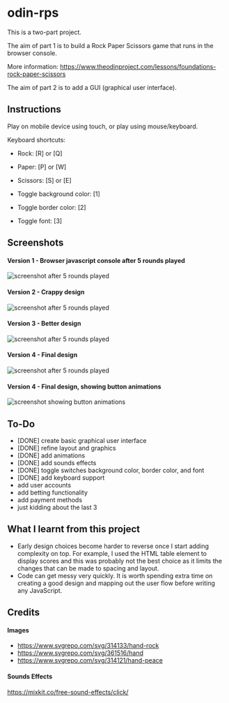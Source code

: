 # odin-rps

This is a two-part project.

The aim of part 1 is to build a Rock Paper Scissors game that runs in the browser console.

More information: https://www.theodinproject.com/lessons/foundations-rock-paper-scissors

The aim of part 2 is to add a GUI (graphical user interface).

## Instructions

Play on mobile device using touch, or play using mouse/keyboard.

Keyboard shortcuts:

- Rock: [R] or [Q]
- Paper: [P] or [W]
- Scissors: [S] or [E]

- Toggle background color: [1]
- Toggle border color: [2]
- Toggle font: [3]

## Screenshots

#### Version 1 - Browser javascript console after 5 rounds played

![screenshot after 5 rounds played](./screenshots/screenshot-1.png)

#### Version 2 - Crappy design

![screenshot after 5 rounds played](./screenshots/screenshot-2.png)

#### Version 3 - Better design

![screenshot after 5 rounds played](./screenshots/screenshot-3.png)

#### Version 4 - Final design

![screenshot after 5 rounds played](./screenshots/screenshot-4.png)

#### Version 4 - Final design, showing button animations

![screenshot showing button animations](./screenshots/screenshot-5.png)

## To-Do

- [DONE] create basic graphical user interface
- [DONE] refine layout and graphics
- [DONE] add animations
- [DONE] add sounds effects
- [DONE] toggle switches background color, border color, and font
- [DONE] add keyboard support
- add user accounts
- add betting functionality
- add payment methods
- just kidding about the last 3

## What I learnt from this project

- Early design choices become harder to reverse once I start adding complexity on top. For example, I used the HTML table element to display scores and this was probably not the best choice as it limits the changes that can be made to spacing and layout.
- Code can get messy very quickly. It is worth spending extra time on creating a good design and mapping out the user flow before writing any JavaScript.

## Credits

#### Images

- https://www.svgrepo.com/svg/314133/hand-rock
- https://www.svgrepo.com/svg/361516/hand
- https://www.svgrepo.com/svg/314121/hand-peace

#### Sounds Effects

https://mixkit.co/free-sound-effects/click/
